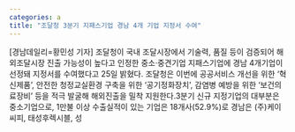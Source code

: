 ```yaml
---
categories: a
title: "조달청 3분기 지패스기업 경남 4개 기업 지정서 수여"
---
```

[경남데일리=황민성 기자] 조달청이 국내 조달시장에서 기술력, 품질 등이 검증되어 해외조달시장 진출 가능성이 높다고 인정한 중소·중견기업 지패스기업에 경남 4개기업이 선정돼 지정서를 수여했다고 25일 밝혔다. 조달청은 이번에 공공서비스 개선을 위한 ‘혁신제품’, 안전한 청정교실환경 구축을 위한 ‘공기정화장치’, 감염병 예방을 위한 ‘보건의료장비’ 등을 적극 발굴해 해외진출을 밀착 지원한다.3분기 신규 지정기업의 대부분은 중소기업으로, 1만불 이상 수출실적이 있는 기업은 18개사(52.9%)로 경남은 (주)케이씨피, 태성후렉시블, 성